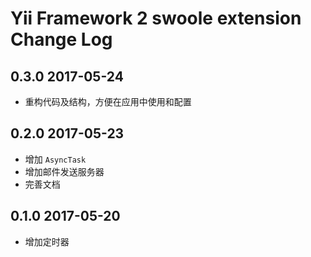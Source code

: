 # Yii Framework 2 swoole extension Change Log

## 0.3.0 2017-05-24

- 重构代码及结构，方便在应用中使用和配置

## 0.2.0 2017-05-23

- 增加 `AsyncTask`
- 增加邮件发送服务器
- 完善文档

## 0.1.0 2017-05-20

- 增加定时器

